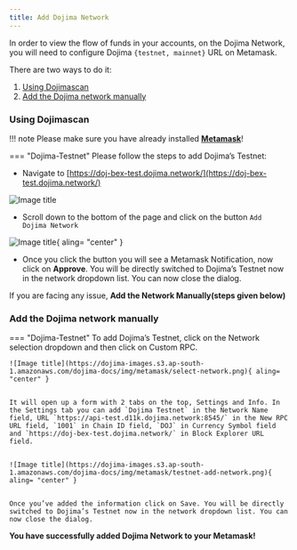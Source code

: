 ```yaml
---
title: Add Dojima Network
---
```



In order to view the flow of funds in your accounts, on the Dojima Network, you will need to configure Dojima `{testnet, mainnet}` URL on Metamask.

There are two ways to do it:

1. [Using Dojimascan](../MetaMask/config-dojima-on-metamask.md#using-dojima-scan)
2. [Add the Dojima network manually](../MetaMask/config-dojima-on-metamask.md#add-the-dojima-network-manually)

### Using Dojimascan

!!! note
    Please make sure you have already installed <ins>**[Metamask](https://metamask.io/)**</ins>!

=== "Dojima-Testnet"
   Please follow the steps to add Dojima’s Testnet:

- Navigate to [https://doj-bex-test.dojima.network/](https://doj-bex-test.dojima.network/)

<!-- <img src={useBaseUrl("https://dojima-images.s3.ap-south-1.amazonaws.com/dojima-docs/img/block_testnet.jpeg")} />
<p></p> -->

![Image title](https://dojima-images.s3.ap-south-1.amazonaws.com/dojima-docs/img/block_testnet.jpeg)

- Scroll down to the bottom of the page and click on the button `Add Dojima Network`

![Image title](https://dojima-images.s3.ap-south-1.amazonaws.com/dojima-docs/img/add_network.png){ aling= "center" }

<!-- <img src={useBaseUrl("https://dojima-images.s3.ap-south-1.amazonaws.com/dojima-docs/img/add_network.png")} width="357" height="600" /> -->

- Once you click the button you will see a Metamask Notification, now click on **Approve**.
You will be directly switched to Dojima’s Testnet now in the network dropdown list. You can now close the dialog.


If you are facing any issue, **Add the Network Manually(steps given below)**

### Add the Dojima network manually

=== "Dojima-Testnet"
    To add Dojima’s Testnet, click on the Network selection dropdown and then click on Custom RPC.

    ![Image title](https://dojima-images.s3.ap-south-1.amazonaws.com/dojima-docs/img/metamask/select-network.png){ aling= "center" }


    It will open up a form with 2 tabs on the top, Settings and Info. In the Settings tab you can add `Dojima Testnet` in the Network Name field, URL `https://api-test.d11k.dojima.network:8545/` in the New RPC URL field, `1001` in Chain ID field, `DOJ` in Currency Symbol field and `https://doj-bex-test.dojima.network/` in Block Explorer URL field.


    ![Image title](https://dojima-images.s3.ap-south-1.amazonaws.com/dojima-docs/img/metamask/testnet-add-network.png){ aling= "center" }


    Once you’ve added the information click on Save. You will be directly switched to Dojima’s Testnet now in the network dropdown list. You can now close the dialog.



**You have successfully added Dojima Network to your Metamask!**
